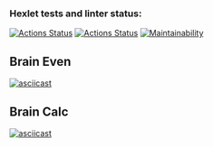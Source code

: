 ### Hexlet tests and linter status:
[![Actions Status](https://github.com/VadimFilimonov/frontend-project-lvl1/workflows/hexlet-check/badge.svg)](https://github.com/VadimFilimonov/frontend-project-lvl1/actions)
[![Actions Status](https://github.com/VadimFilimonov/frontend-project-lvl1/workflows/test/badge.svg)](https://github.com/VadimFilimonov/frontend-project-lvl1/actions)
[![Maintainability](https://api.codeclimate.com/v1/badges/3e10a2462691ddfd5d2f/maintainability)](https://codeclimate.com/github/VadimFilimonov/frontend-project-lvl1/maintainability)

## Brain Even
[![asciicast](https://asciinema.org/a/U5785zgxFmNGibKu0xZF9wTeO.svg)](https://asciinema.org/a/U5785zgxFmNGibKu0xZF9wTeO)
## Brain Calc
[![asciicast](https://asciinema.org/a/i14t6aA01vRS70FhmjsrKMfnj.svg)](https://asciinema.org/a/i14t6aA01vRS70FhmjsrKMfnj)
